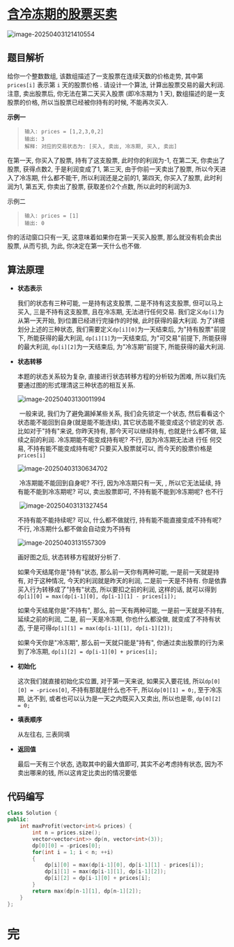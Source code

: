 # [含冷冻期的股票买卖](https://leetcode.cn/problems/best-time-to-buy-and-sell-stock-with-cooldown)

![image-20250403121410554](https://md-wind.oss-cn-nanjing.aliyuncs.com/md/20250403121410617.png)

## 题目解析

给你一个整数数组, 该数组描述了一支股票在连续天数的价格走势, 其中第 `prices[i]` 表示第 `i` 天的股票价格 . 请设计一个算法, 计算出股票交易的最大利润.    注意, 卖出股票后, 你无法在第二天买入股票 (即冷冻期为 1 天), 数组描述的是一支股票的价格, 所以当股票已经被你持有的时候, 不能再次买入.

**示例一**

>```
>输入: prices = [1,2,3,0,2]
>输出: 3 
>解释: 对应的交易状态为: [买入, 卖出, 冷冻期, 买入, 卖出]
>```

在第一天, 你买入了股票, 持有了这支股票, 此时你的利润为-1,  在第二天, 你卖出了股票, 获得点数2, 于是利润变成了1, 第三天, 由于你前一天卖出了股票, 所以今天进入了冷冻期, 什么都不能干, 所以利润还是之前的1, 第四天, 你买入了股票, 此时利润为1, 第五天, 你卖出了股票, 获取差价2个点数, 所以此时的利润为3. 

示例二

>```
>输入: prices = [1]
>输出: 0
>```

你的活动窗口只有一天, 这意味着如果你在第一天买入股票, 那么就没有机会卖出股票, 从而亏损, 为此, 你决定在第一天什么也不做.

## 算法原理

- **状态表示**

  我们的状态有三种可能, 一是持有这支股票, 二是不持有这支股票, 但可以马上买入, 三是不持有这支股票, 且在冷冻期, 无法进行任何交易. 我们定义`dp[i]`为从第一天开始, 到i位置已经进行完操作的时候, 此时获得的最大利润. 为了详细划分上述的三种状态, 我们需要定义`dp[i][0]`为一天结束后, 为"持有股票"前提下, 所能获得的最大利润, `dp[i][1]`为一天结束后, 为"可交易"前提下, 所能获得的最大利润, `dp[i][2]`为一天结束后, 为"冷冻期"前提下, 所能获得的最大利润. 

- **状态转移**

  本题的状态关系较为复杂, 直接进行状态转移方程的分析较为困难, 所以我们先要通过图的形式理清这三种状态的相互关系.

  ![image-20250403130011994](https://md-wind.oss-cn-nanjing.aliyuncs.com/md/20250403130012039.png)

  ​	一般来说, 我们为了避免漏掉某些关系, 我们会先锁定一个状态,  然后看看这个状态能不能回到自身(就是能不能连续), 其它状态能不能变成这个锁定的状	态. 比如对于"持有"来说, 你昨天持有, 那今天可以继续持有, 也就是什么都不做, 延续之前的利润.       冷冻期能不能变成持有呢? 不行, 因为冷冻期无法进	行任	何交易, 不持有能不能变成持有呢? 只要买入股票就可以, 而今天的股票价格是`prices[i]`

  ![image-20250403130634702](https://md-wind.oss-cn-nanjing.aliyuncs.com/md/20250403130634745.png)

  ​	冷冻期能不能回到自身呢? 不行, 因为冷冻期只有一天, , 所以它无法延续, 持有能不能到冷冻期呢? 可以, 卖出股票即可, 不持有能不能到冷冻期呢? 也不行

  ​	                           ![image-20250403131327454](https://md-wind.oss-cn-nanjing.aliyuncs.com/md/20250403131327496.png)

  不持有能不能持续呢? 可以, 什么都不做就行, 持有能不能直接变成不持有呢? 不行, 冷冻期什么都不做会自动变为不持有

  ![image-20250403131557309](https://md-wind.oss-cn-nanjing.aliyuncs.com/md/20250403131557345.png)

  画好图之后, 状态转移方程就好分析了.

  如果今天结尾你是"持有"状态, 那么前一天你有两种可能, 一是前一天就是持有, 对于这种情况, 今天的利润就是昨天的利润, 二是前一天是不持有. 你是依靠买入行为转移成了"持有"状态, 所以要扣之前的利润, 这样的话, 就可以得到`dp[i][0] = max(dp[i-1][0], dp[i-1][1] - prices[i]);`

  如果今天结尾你是"不持有", 那么, 前一天有两种可能, 一是前一天就是不持有, 延续之前的利润, 二是, 前一天是冷冻期, 你也什么都没做, 就变成了不持有状态, 于是可得`dp[i][1] = max(dp[i-1][1], dp[i-1][2]);`

  如果今天你是"冷冻期", 那么前一天就只能是"持有", 你通过卖出股票的行为来到了冷冻期,  `dp[i][2] = dp[i-1][0] + prices[i];`

- **初始化**

  这次我们就直接初始化实位置, 对于第一天来说, 如果买入要花钱, 所以`dp[0][0] = -prices[0]`, 不持有那就是什么也不干, 所以`dp[0][1] = 0;`, 至于冷冻期, 达不到, 或者也可以认为是一天之内既买入又卖出, 所以也是零, `dp[0][2] = 0;`

- **填表顺序**

  从左往右, 三表同填

- **返回值**

  最后一天有三个状态, 选取其中的最大值即可, 其实不必考虑持有状态, 因为不卖出哪来的钱, 所以这肯定比卖出的情况要低

## 代码编写

```cpp
class Solution {
public:
    int maxProfit(vector<int>& prices) {
        int n = prices.size();
        vector<vector<int>> dp(n, vector<int>(3));
        dp[0][0] = -prices[0];
        for(int i = 1; i < n; ++i)
        {
            dp[i][0] = max(dp[i-1][0], dp[i-1][1] - prices[i]);
            dp[i][1] = max(dp[i-1][1], dp[i-1][2]);
            dp[i][2] = dp[i-1][0] + prices[i];
        }
        return max(dp[n-1][1], dp[n-1][2]);
    }
};
```

# 完